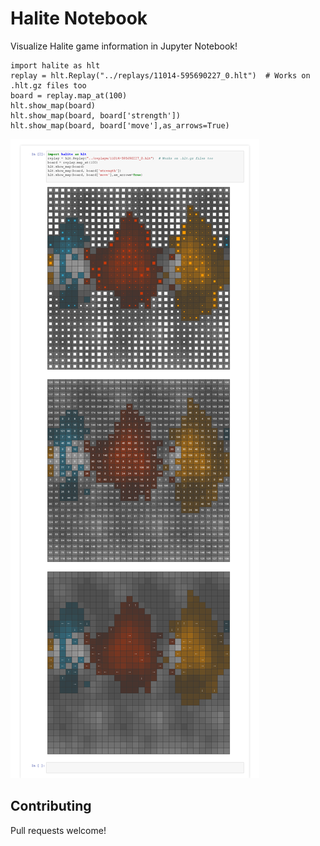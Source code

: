# Halite Notebook

Visualize Halite game information in Jupyter Notebook! 

	import halite as hlt
	replay = hlt.Replay("../replays/11014-595690227_0.hlt")  # Works on .hlt.gz files too
	board = replay.map_at(100)
	hlt.show_map(board)
	hlt.show_map(board, board['strength'])
	hlt.show_map(board, board['move'],as_arrows=True)

![Map output](screenshot.png)

## Contributing

Pull requests welcome!